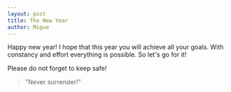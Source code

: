 ```yaml
---
layout: post
title: The New Year
author: Migue
---
```

Happy new year!
I hope that this year you will achieve all your goals. With constancy and effort everything is possible. 
So let's go for it!

Please do not forget to keep safe!

> "Never surrender!"
